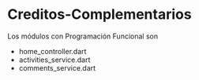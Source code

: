 # Creditos-Complementarios
Los módulos con Programación Funcional son
- home_controller.dart
- activities_service.dart
- comments_service.dart
